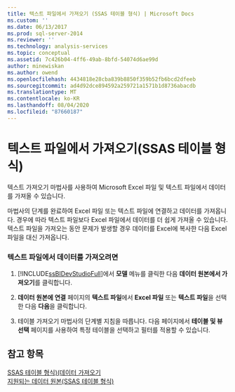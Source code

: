 ```yaml
---
title: 텍스트 파일에서 가져오기 (SSAS 테이블 형식) | Microsoft Docs
ms.custom: ''
ms.date: 06/13/2017
ms.prod: sql-server-2014
ms.reviewer: ''
ms.technology: analysis-services
ms.topic: conceptual
ms.assetid: 7c426b04-4ff6-49ab-8bfd-54074d6ae99d
author: minewiskan
ms.author: owend
ms.openlocfilehash: 4434818e28cba839b8850f359b52fb6bcd2dfeeb
ms.sourcegitcommit: ad4d92dce894592a259721a1571b1d8736abacdb
ms.translationtype: MT
ms.contentlocale: ko-KR
ms.lasthandoff: 08/04/2020
ms.locfileid: "87660187"
---
```

# <a name="import-from-a-text-file-ssas-tabular"></a>텍스트 파일에서 가져오기(SSAS 테이블 형식)
  텍스트 가져오기 마법사를 사용하여 Microsoft Excel 파일 및 텍스트 파일에서 데이터를 가져올 수 있습니다.  
  
 마법사의 단계를 완료하여 Excel 파일 또는 텍스트 파일에 연결하고 데이터를 가져옵니다. 경우에 따라 텍스트 파일보다 Excel 파일에서 데이터를 더 쉽게 가져올 수 있습니다. 텍스트 파일을 가져오는 동안 문제가 발생할 경우 데이터를 Excel에 복사한 다음 Excel 파일을 대신 가져옵니다.  
  
### <a name="to-import-data-from-a-text-file"></a>텍스트 파일에서 데이터를 가져오려면  
  
1.  [!INCLUDE[ssBIDevStudioFull](../includes/ssbidevstudiofull-md.md)]에서 **모델** 메뉴를 클릭한 다음 **데이터 원본에서 가져오기**를 클릭합니다.  
  
2.  **데이터 원본에 연결** 페이지의 **텍스트 파일**에서 **Excel 파일** 또는 **텍스트 파일**을 선택한 다음 **다음**을 클릭합니다.  
  
3.  테이블 가져오기 마법사의 단계별 지침을 따릅니다. 다음 페이지에서 **테이블 및 뷰 선택** 페이지를 사용하여 특정 테이블을 선택하고 필터를 적용할 수 있습니다.  
  
## <a name="see-also"></a>참고 항목  
 [SSAS 테이블 형식&#41;&#40;데이터 가져오기](import-data-ssas-tabular.md)   
 [지원되는 데이터 원본&#40;SSAS 테이블 형식&#41;](tabular-models/data-sources-supported-ssas-tabular.md)  
  
  
